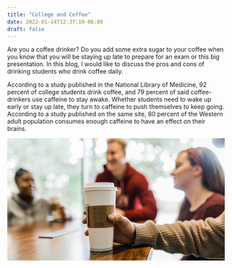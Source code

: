 ```yaml
---
title: "College and Coffee"
date: 2022-01-14T12:37:19-06:00
draft: false
---
```

Are you a coffee drinker? Do you add some extra sugar to your coffee when you know that you will be staying up late to prepare for an exam or this big presentation. 
In this blog, I would like to discuss the pros and cons of drinking students who drink coffee daily.

According to a study published in the National Library of Medicine, 92 percent of college students drink coffee, and 79 percent of said coffee-drinkers use caffeine to stay awake. Whether students need to wake up early or stay up late, they turn to caffeine to push themselves to keep going. According to a study published on the same site, 80 percent of the Western adult population consumes enough caffeine to have an effect on their brains. 

![demo](/Coffee.jpg)
